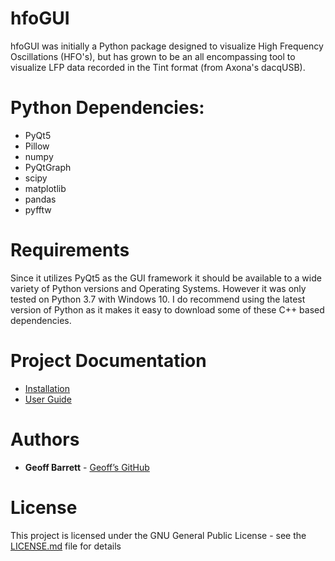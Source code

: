 # hfoGUI

hfoGUI was initially a Python package designed to visualize High Frequency Oscillations (HFO's), but has grown to be an all encompassing tool to visualize LFP data recorded in the Tint format (from Axona's dacqUSB).

# Python Dependencies:
- PyQt5
- Pillow
- numpy
- PyQtGraph
- scipy
- matplotlib 
- pandas
- pyfftw

# Requirements
Since it utilizes PyQt5 as the GUI framework it should be available to a wide variety of Python versions and Operating Systems. However it was only tested on Python 3.7 with Windows 10. I do recommend using the latest version of Python as it makes it easy to download some of these C++ based dependencies. 

# Project Documentation
- [Installation](https://geba.technology/project/hfogui)
- [User Guide](https://geba.technology/project/hfogui-hfogui-user-guide)

# Authors
* **Geoff Barrett** - [Geoff’s GitHub](https://github.com/GeoffBarrett)

# License

This project is licensed under the GNU  General  Public  License - see the [LICENSE.md](../blob/master/LICENSE) file for details
